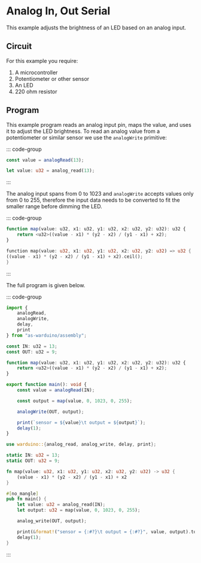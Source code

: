 <script setup>
import illustration from '../../.vitepress/components/illustration.vue'
</script>

# Analog In, Out Serial

This example adjusts the brightness of an LED based on an analog input.

## Circuit

For this example you require:

1. A microcontroller
2. Potentiometer or other sensor
3. An LED
4. 220 ohm resistor

<illustration src="/images/analog-io-circuit.svg" darkmode="/images/analog-io-circuit-dark.svg" classes="circuit"/>

## Program

This example program reads an analog input pin, maps the value, and uses it to adjust the LED brightness.
To read an analog value from a potentiometer or similar sensor we use the `analogWrite` primitive:

::: code-group

```ts [AS]
const value = analogRead(13);
```

```rust [Rust]
let value: u32 = analog_read(13);
```

:::

The analog input spans from 0 to 1023 and `analogWrite` accepts values only from 0 to 255, therefore the input data
needs to be converted to fit the smaller range before dimming the LED.

::: code-group

```ts [AS]
function map(value: u32, x1: u32, y1: u32, x2: u32, y2: u32): u32 {
    return <u32>((value - x1) * (y2 - x2) / (y1 - x1) + x2);
}
```

```rust [Rust]
function map(value: u32, x1: u32, y1: u32, x2: u32, y2: u32) => u32 {
((value - x1) * (y2 - x2) / (y1 - x1) + x2).ceil();
}

```

:::

The full program is given below.

::: code-group

```ts [AS]
import {
    analogRead,
    analogWrite,
    delay,
    print
} from "as-warduino/assembly";

const IN: u32 = 13;
const OUT: u32 = 9;

function map(value: u32, x1: u32, y1: u32, x2: u32, y2: u32): u32 {
    return <u32>((value - x1) * (y2 - x2) / (y1 - x1) + x2);
}

export function main(): void {
    const value = analogRead(IN);

    const output = map(value, 0, 1023, 0, 255);

    analogWrite(OUT, output);

    print(`sensor = ${value}\t output = ${output}`);
    delay(1);
}
```

```rust [Rust]
use warduino::{analog_read, analog_write, delay, print};

static IN: u32 = 13;
static OUT: u32 = 9;

fn map(value: u32, x1: u32, y1: u32, x2: u32, y2: u32) -> u32 {
    (value - x1) * (y2 - x2) / (y1 - x1) + x2
}

#[no_mangle]
pub fn main() {
    let value: u32 = analog_read(IN);
    let output: u32 = map(value, 0, 1023, 0, 255);

    analog_write(OUT, output);

    print(&format!("sensor = {:#?}\t output = {:#?}", value, output).to_string());
    delay(1);
}
```

:::
